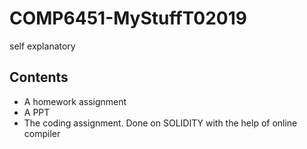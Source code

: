# COMP6451-MyStuffT02019
self explanatory

## Contents
* A homework assignment
* A PPT
* The coding assignment. Done on SOLIDITY with the help of online compiler
